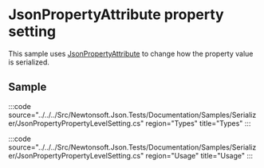 ﻿# JsonPropertyAttribute property setting

This sample uses [JsonPropertyAttribute](/api/newtonsoft/json/jsonpropertyattribute/) to change how the property value is serialized.

## Sample

:::code source="../../../Src/Newtonsoft.Json.Tests/Documentation/Samples/Serializer/JsonPropertyPropertyLevelSetting.cs" region="Types" title="Types" :::

:::code source="../../../Src/Newtonsoft.Json.Tests/Documentation/Samples/Serializer/JsonPropertyPropertyLevelSetting.cs" region="Usage" title="Usage" :::
